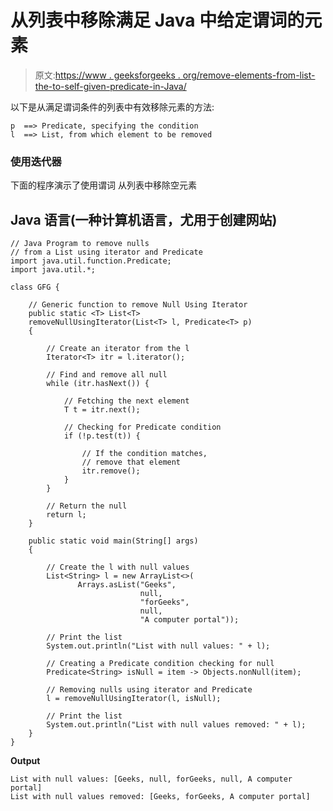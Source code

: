# 从列表中移除满足 Java 中给定谓词的元素

> 原文:[https://www . geeksforgeeks . org/remove-elements-from-list-the-to-self-given-predicate-in-Java/](https://www.geeksforgeeks.org/remove-elements-from-a-list-that-satisfy-given-predicate-in-java/)

以下是从满足谓词条件的列表中有效移除元素的方法:

```
p  ==> Predicate, specifying the condition
l  ==> List, from which element to be removed

```

### 使用迭代器

下面的程序演示了使用谓词
从列表中移除空元素

## Java 语言(一种计算机语言，尤用于创建网站)

```
// Java Program to remove nulls
// from a List using iterator and Predicate
import java.util.function.Predicate;
import java.util.*;

class GFG {

    // Generic function to remove Null Using Iterator
    public static <T> List<T>
    removeNullUsingIterator(List<T> l, Predicate<T> p)
    {

        // Create an iterator from the l
        Iterator<T> itr = l.iterator();

        // Find and remove all null
        while (itr.hasNext()) {

            // Fetching the next element
            T t = itr.next();

            // Checking for Predicate condition
            if (!p.test(t)) {

                // If the condition matches,
                // remove that element
                itr.remove();
            }
        }

        // Return the null
        return l;
    }

    public static void main(String[] args)
    {

        // Create the l with null values
        List<String> l = new ArrayList<>(
               Arrays.asList("Geeks",
                             null,
                             "forGeeks",
                             null,
                             "A computer portal"));

        // Print the list
        System.out.println("List with null values: " + l);

        // Creating a Predicate condition checking for null
        Predicate<String> isNull = item -> Objects.nonNull(item);

        // Removing nulls using iterator and Predicate
        l = removeNullUsingIterator(l, isNull);

        // Print the list
        System.out.println("List with null values removed: " + l);
    }
}
```

**Output**

```
List with null values: [Geeks, null, forGeeks, null, A computer portal]
List with null values removed: [Geeks, forGeeks, A computer portal]

```